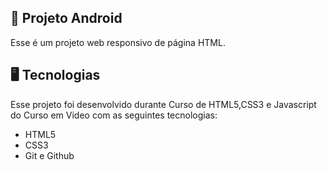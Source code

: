 ## 🤖 Projeto Android
Esse é um projeto web responsivo de página HTML.
## 🖥️ Tecnologias
Esse projeto foi desenvolvido durante Curso de HTML5,CSS3 e Javascript do Curso em Video com as seguintes tecnologias:

- HTML5
- CSS3
- Git e Github